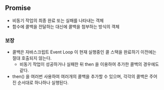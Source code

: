 ## Promise

* 비동기 작업의 최종 완료 또는 실패를 나타내는 객체
* 함수에 콜백을 전달하는 대신에 콜백을 첨부하는 방식의 객체

### 보장

* 콜백은 자바스크립트 Event Loop 이 현재 실행중인 콜 스택을 완료하기 이전에는 절대 호출되지 않는다.
  * 비동기 작업이 성공하거나 실패한 뒤 then 을 이용하여 추가한 콜백의 경우에도 같다.
* then() 을 여러번 사용하여 여러개의 콜백을 추가할 수 있으며, 각각의 콜백은 주어진 순서대로 하나하나 실행된다.
